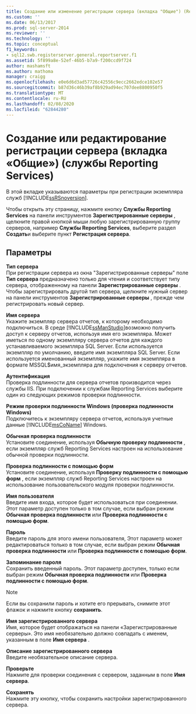 ```yaml
---
title: Создание или изменение регистрации сервера (вкладка "Общие") (Reporting Services) | Документация Майкрософт
ms.custom: ''
ms.date: 06/13/2017
ms.prod: sql-server-2014
ms.reviewer: ''
ms.technology: ''
ms.topic: conceptual
f1_keywords:
- sql12.swb.registerserver.general.reportserver.f1
ms.assetid: 5f899a8e-52ef-46b5-b7a9-f200ccd9f724
author: mashamsft
ms.author: mathoma
manager: craigg
ms.openlocfilehash: e0e6d6d3ad57726c42556c9ecc2662edce102e57
ms.sourcegitcommit: b87d36c46b39af8b929ad94ec707dee8800950f5
ms.translationtype: MT
ms.contentlocale: ru-RU
ms.lasthandoff: 02/08/2020
ms.locfileid: "62844280"
---
```

# <a name="new-or-edit-server-registration-general-tab-reporting-services"></a>Создание или редактирование регистрации сервера (вкладка «Общие») (службы Reporting Services)
  В этой вкладке указываются параметры при регистрации экземпляра служб [!INCLUDE[ssRSnoversion](../includes/ssrsnoversion-md.md)].  
  
 Чтобы открыть эту страницу, нажмите кнопку **Службы Reporting Services** на панели инструментов **Зарегистрированные серверы** , щелкните правой кнопкой мыши любую зарегистрированную группу серверов, например **Службы Reporting Services**, выберите раздел **Создать**и выберите пункт **Регистрация сервера**.  
  
## <a name="options"></a>Параметры  
 **Тип сервера**  
 При регистрации сервера из окна "Зарегистрированные серверы" поле **Тип сервера** предназначено только для чтения и соответствует типу сервера, отображенному на панели **Зарегистрированные серверы** . Чтобы зарегистрировать другой тип сервера, щелкните нужный сервер на панели инструментов **Зарегистрированные серверы** , прежде чем регистрировать новый сервер.  
  
 **Имя сервера**  
 Укажите экземпляр сервера отчетов, к которому необходимо подключиться. В среде [!INCLUDE[ssManStudio](../includes/ssmanstudio-md.md)]возможно получить доступ к серверу отчетов, используя имя его экземпляра. Может иметься по одному экземпляру сервера отчетов для каждого устанавливаемого экземпляра SQL Server. Если используется экземпляр по умолчанию, введите имя экземпляра SQL Server. Если используется именованный экземпляр, укажите имя экземпляра в формате MSSQL$имя_экземпляра для подключения к серверу отчетов.  
  
 **Аутентификация**  
 Проверка подлинности для сервера отчетов производится через службы IIS. При подключении к службам Reporting Services выберите один из следующих режимов проверки подлинности.  
  
 **Режим проверки подлинности Windows (проверка подлинности Windows)**  
 Подключитесь к экземпляру сервера отчетов, используя учетные данные [!INCLUDE[msCoName](../includes/msconame-md.md)] Windows.  
  
 **Обычная проверка подлинности**  
 Установите соединение, используя **Обычную проверку подлинности** , если экземпляр служб Reporting Services настроен на использование обычной проверки подлинности.  
  
 **Проверка подлинности с помощью форм**  
 Установите соединение, используя **Проверку подлинности с помощью форм** , если экземпляр служб Reporting Services настроен на использование пользовательского модуля проверки подлинности.  
  
 **Имя пользователя**  
 Введите имя входа, которое будет использоваться при соединении. Этот параметр доступен только в том случае, если выбран режим **Обычная проверка подлинности** или **Проверка подлинности с помощью форм**.  
  
 **Пароль**  
 Введите пароль для этого имени пользователя, Этот параметр может редактироваться только в том случае, если выбран режим **Обычная проверка подлинности** или **Проверка подлинности с помощью форм**.  
  
 **Запоминание пароля**  
 Сохранить введенный пароль. Этот параметр доступен, только если выбран режим **Обычная проверка подлинности** или **Проверка подлинности с помощью форм**.  
  
> [!NOTE]  
>  Если вы сохранили пароль и хотите его прерывать, снимите этот флажок и нажмите кнопку **сохранить**.  
  
 **Имя зарегистрированного сервера**  
 Имя, которое будет отображаться на панели «Зарегистрированные серверы». Это имя необязательно должно совпадать с именем, указанным в поле **Имя сервера** .  
  
 **Описание зарегистрированного сервера**  
 Введите необязательное описание сервера.  
  
 **Проверьте**  
 Нажмите для проверки соединения с сервером, заданным в поле **Имя сервера**.  
  
 **Сохранять**  
 Нажмите эту кнопку, чтобы сохранить настройки зарегистрированного сервера.  
  
  
